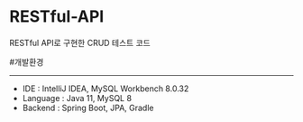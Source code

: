 # RESTful-API
RESTful API로 구현한 CRUD 테스트 코드

#개발환경

---

- IDE : IntelliJ IDEA, MySQL Workbench 8.0.32
- Language : Java 11, MySQL 8
- Backend : Spring Boot, JPA, Gradle
